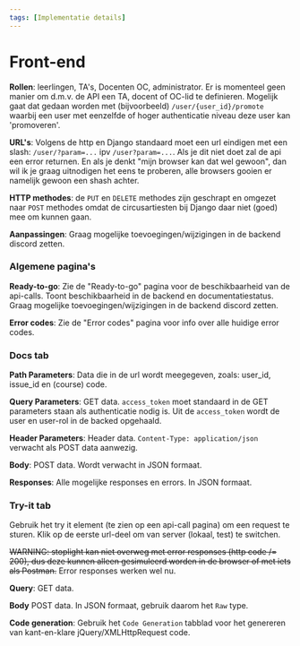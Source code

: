 ```yaml
---
tags: [Implementatie details]
---
```


# Front-end
**Rollen**: leerlingen, TA's, Docenten OC, administrator.
Er is momenteel geen manier om d.m.v. de API een TA, docent of OC-lid te definieren. Mogelijk gaat dat gedaan worden met (bijvoorbeeld) `/user/{user_id}/promote` waarbij een user met eenzelfde of hoger authenticatie niveau deze user kan 'promoveren'.

**URL's**: Volgens de http en Django standaard moet een url eindigen met een slash: `/user/?param=...` ipv `/user?param=...`. Als je dit niet doet zal de api een error returnen. En als je denkt "mijn browser kan dat wel gewoon", dan wil ik je graag uitnodigen het eens te proberen, alle browsers gooien er namelijk gewoon een shash achter.

**HTTP methodes**: de `PUT` en `DELETE` methodes zijn geschrapt en omgezet naar `POST` methodes omdat de circusartiesten bij Django daar niet (goed) mee om kunnen gaan.

**Aanpassingen**: Graag mogelijke toevoegingen/wijzigingen in de backend discord zetten.

### Algemene pagina's

**Ready-to-go**: 
Zie de "Ready-to-go" pagina voor de beschikbaarheid van de api-calls. Toont beschikbaarheid in de backend en documentatiestatus. Graag mogelijke toevoegingen/wijzigingen in de backend discord zetten.

**Error codes**:
Zie de "Error codes" pagina voor info over alle huidige error codes.


### Docs tab

**Path Parameters**: 
Data die in de url wordt meegegeven, zoals: user_id, issue_id en (course) code.

**Query Parameters**:
GET data. `access_token` moet standaard in de GET parameters staan als authenticatie nodig is. Uit de `access_token` wordt de user en user-rol in de backed opgehaald.

**Header Parameters**:
Header data. `Content-Type: application/json` verwacht als POST data aanwezig.

**Body**:
POST data. Wordt verwacht in JSON formaat.

**Responses**:
Alle mogelijke responses en errors. In JSON formaat.

### Try-it tab
Gebruik het try it element (te zien op een api-call pagina) om een request te sturen. Klik op de eerste url-deel om van server (lokaal, test) te switchen.

~~WARNING: stoplight kan niet overweg met error responses (http code /= 200), dus deze kunnen alleen gesimuleerd worden in de browser of met iets als Postman.~~
Error responses werken wel nu.

**Query**:
GET data.

**Body**
POST data. In JSON formaat, gebruik daarom het `Raw` type.

**Code generation**:
Gebruik het `Code Generation` tabblad voor het genereren van kant-en-klare jQuery/XMLHttpRequest code. 

